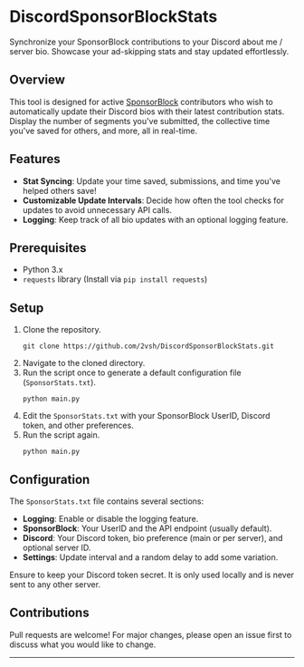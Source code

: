 # DiscordSponsorBlockStats
Synchronize your SponsorBlock contributions to your Discord about me / server bio. Showcase your ad-skipping stats and stay updated effortlessly.

## Overview

This tool is designed for active [SponsorBlock](https://sponsor.ajay.app/) contributors who wish to automatically update their Discord bios with their latest contribution stats. Display the number of segments you've submitted, the collective time you've saved for others, and more, all in real-time.

## Features

- **Stat Syncing**: Update your time saved, submissions, and time you've helped others save!
- **Customizable Update Intervals**: Decide how often the tool checks for updates to avoid unnecessary API calls.
- **Logging**: Keep track of all bio updates with an optional logging feature.

## Prerequisites

- Python 3.x
- `requests` library (Install via `pip install requests`)

## Setup 

1. Clone the repository.
   ```
   git clone https://github.com/2vsh/DiscordSponsorBlockStats.git
   ```
2. Navigate to the cloned directory.
3. Run the script once to generate a default configuration file (`SponsorStats.txt`).
   ```
   python main.py
   ```
4. Edit the `SponsorStats.txt` with your SponsorBlock UserID, Discord token, and other preferences.
5. Run the script again.
   ```
   python main.py
   ```

## Configuration

The `SponsorStats.txt` file contains several sections:

- **Logging**: Enable or disable the logging feature.
- **SponsorBlock**: Your UserID and the API endpoint (usually default).
- **Discord**: Your Discord token, bio preference (main or per server), and optional server ID.
- **Settings**: Update interval and a random delay to add some variation.

Ensure to keep your Discord token secret. It is only used locally and is never sent to any other server.

## Contributions

Pull requests are welcome! For major changes, please open an issue first to discuss what you would like to change.

---
